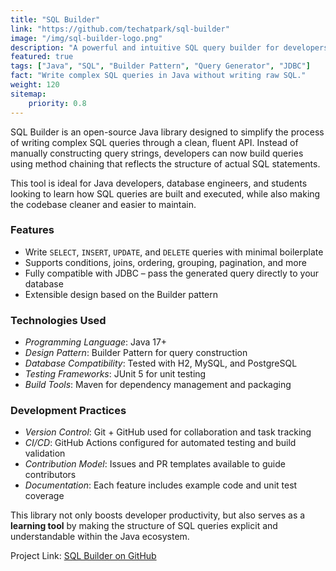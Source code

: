 ```yaml
---
title: "SQL Builder"
link: "https://github.com/techatpark/sql-builder"
image: "/img/sql-builder-logo.png"
description: "A powerful and intuitive SQL query builder for developers and learners."
featured: true
tags: ["Java", "SQL", "Builder Pattern", "Query Generator", "JDBC"]
fact: "Write complex SQL queries in Java without writing raw SQL."
weight: 120
sitemap: 
    priority: 0.8
---
```


SQL Builder is an open-source Java library designed to simplify the process of writing complex SQL queries through a clean, fluent API. Instead of manually constructing query strings, developers can now build queries using method chaining that reflects the structure of actual SQL statements.

This tool is ideal for Java developers, database engineers, and students looking to learn how SQL queries are built and executed, while also making the codebase cleaner and easier to maintain.

### Features

-  Write `SELECT`, `INSERT`, `UPDATE`, and `DELETE` queries with minimal boilerplate
-  Supports conditions, joins, ordering, grouping, pagination, and more
-  Fully compatible with JDBC – pass the generated query directly to your database
-  Extensible design based on the Builder pattern

### Technologies Used

- *Programming Language*: Java 17+
- *Design Pattern*: Builder Pattern for query construction
- *Database Compatibility*: Tested with H2, MySQL, and PostgreSQL
- *Testing Frameworks*: JUnit 5 for unit testing
- *Build Tools*: Maven for dependency management and packaging

### Development Practices

- *Version Control*: Git + GitHub used for collaboration and task tracking
- *CI/CD*: GitHub Actions configured for automated testing and build validation
- *Contribution Model*: Issues and PR templates available to guide contributors
- *Documentation*: Each feature includes example code and unit test coverage

This library not only boosts developer productivity, but also serves as a **learning tool** by making the structure of SQL queries explicit and understandable within the Java ecosystem.

Project Link: [SQL Builder on GitHub](https://github.com/techatpark/sql-builder)
